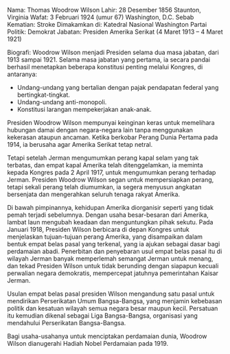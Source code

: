 Nama: Thomas Woodrow Wilson
Lahir: 28 Desember 1856
Staunton, Virginia
Wafat: 3 Februari 1924 (umur 67)
Washington, D.C.
Sebab Kematian: Stroke
Dimakamkan di: Katedral Nasional Washington
Partai Politik: Demokrat
Jabatan: Presiden Amerika Serikat (4 Maret 1913 – 4 Maret 1921)

Biografi:
Woodrow Wilson menjadi Presiden selama dua masa jabatan, dari 1913 sampai 1921. Selama masa jabatan yang pertama, ia secara pandai berhasil menetapkan beberapa konstitusi penting melalui Kongres, di antaranya:
- Undang-undang yang bertalian dengan pajak pendapatan federal yang bertingkat-tingkat.
- Undang-undang anti-monopoli.
- Konstitusi larangan mempekerjakan anak-anak.

Presiden Woodrow Wilson mempunyai keinginan keras untuk memelihara hubungan damai dengan negara-negara lain tanpa menggunakan kekerasan ataupun ancaman. Ketika berkobar Perang Dunia Pertama pada 1914, ia berusaha agar Amerika Serikat tetap netral.

Tetapi setelah Jerman mengumumkan perang kapal selam yang tak terbatas, dan empat kapal Amerika telah ditenggelamkan, ia meminta kepada Kongres pada 2 April 1917, untuk mengumumkan perang terhadap Jerman. Presiden Woodrow Wilson segan untuk mempersiapkan perang, tetapi sekali perang telah diumumkan, ia segera menyusun angkatan bersenjata dan mengerahkan seluruh tenaga rakyat Amerika.

Di bawah pimpinannya, kehidupan Amerika diorganisir seperti yang tidak pemah terjadi sebelumnya. Dengan usaha besar-besaran dari Amerika, lambat laun mengubah keadaan dan menguntungkan pihak sekutu. Pada Januari 1918, Presiden Wilson berbicara di depan Kongres untuk menjelaskan tujuan-tujuan perang Amerika, yang disampaikan dalam bentuk empat belas pasal yang terkenal, yang ia ajukan sebagai dasar bagi perdamaian abadi. Penerbitan dan penyebaran usul empat belas pasal itu di wilayah Jerman banyak memperlemah semangat Jerman untuk menang, dan tekad Presiden Wilson untuk tidak berunding dengan siapapun kecuali perwalian negara demokratis, mempercepat jatuhnya pemerintahan Kaisar Jerman.

Usulan empat belas pasal presiden Wilson mengandung satu pasal untuk mendirikan Perserikatan Umum Bangsa-Bangsa, yang menjamin kebebasan politik dan kesatuan wilayah semua negara besar maupun kecil. Persatuan itu kemudian dikenal sebagai Liga Bangsa-Bangsa, organisasi yang mendahului Perserikatan Bangsa-Bangsa.

Bagi usaha-usahanya untuk menciptakan perdamaian dunia, Woodrow Wilson dianugerahi Hadiah Nobel Perdamaian pada 1919.